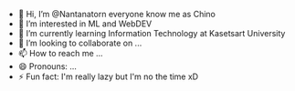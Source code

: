 - 👋 Hi, I’m @Nantanatorn everyone know me as Chino 
- 👀 I’m interested in ML and WebDEV
- 🌱 I’m currently learning Information Technology at Kasetsart University
- 💞️ I’m looking to collaborate on ...
- 📫 How to reach me ...
- 😄 Pronouns: ...
- ⚡ Fun fact: I'm really lazy but I'm no the time xD

<!---
Nantanatorn/Nantanatorn is a ✨ special ✨ repository because its `README.md` (this file) appears on your GitHub profile.
You can click the Preview link to take a look at your changes.
--->
